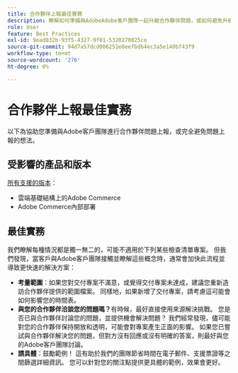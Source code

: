 ```yaml
---
title: 合作夥伴上報最佳實務
description: 瞭解如何準備與AdobeAdobe客戶團隊一起升級合作夥伴問題，或如何避免升級。
role: User
feature: Best Practices
exl-id: 9ead032b-93f5-4327-9f01-5320270025ce
source-git-commit: 94d7a57dcd006251e8eefbdb4ec3a5e140bf43f9
workflow-type: tm+mt
source-wordcount: '276'
ht-degree: 0%

---
```


# 合作夥伴上報最佳實務

以下為協助您準備與Adobe客戶團隊進行合作夥伴問題上報，或完全避免問題上報的想法。

## 受影響的產品和版本

[所有支援的版本](../../../release/versions.md)：

* 雲端基礎結構上的Adobe Commerce
* Adobe Commerce內部部署

## 最佳實務

我們瞭解每種情況都是獨一無二的，可能不適用於下列某些檢查清單專案。 但我們發現，當客戶與Adobe客戶團隊接觸並瞭解這些概念時，通常會加快此流程並導致更快速的解決方案：

* **考量範圍**：如果您對交付專案不滿意，或覺得交付專案未達成，建議您重新造訪合作夥伴提供的範圍檔案。 同樣地，如果新增了交付專案，請考慮這可能會如何影響您的時間表。
* **與您的合作夥伴洽談您的問題嗎？**&#x200B;有時候，最好直接使用來源解決挑戰。 您是否已與合作夥伴討論您的問題，並提供機會解決問題？ 我們經常發現，儘可能對您的合作夥伴保持開放和透明，可能會對專案產生正面的影響。 如果您已嘗試與合作夥伴解決您的問題，但對方沒有回應或沒有明確的答案，則最好與您的Adobe客戶團隊討論。
* **請具體**：鼓勵範例！ 這有助於我們的團隊節省時間在電子郵件、支援票證等之間篩選詳細資訊。 您可以針對您的關注點提供更具體的範例，效果會更好。
